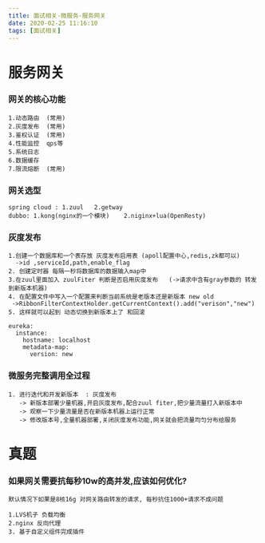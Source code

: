 ```yaml
---
title: 面试相关-微服务-服务网关
date: 2020-02-25 11:16:10
tags: [面试相关]
---
```


# 服务网关

### 网关的核心功能

```
1.动态路由  (常用)
2.灰度发布  (常用)
3.鉴权认证  (常用)
4.性能监控  qps等
5.系统日志
6.数据缓存
7.限流熔断  (常用)

```



<!--more-->

### 网关选型

```
spring cloud : 1.zuul   2.getway
dubbo: 1.kong(nginx的一个模块)    2.niginx+lua(OpenResty)
```

### 灰度发布

```
1.创建一个数据库和一个表存放 灰度发布启用表 (apoll配置中心,redis,zk都可以)
  ->id ,serviceId,path,enable_flag
2. 创建定时器 每隔一秒将数据库的数据输入map中
3.在zuul里面加入 zuulFiter 判断是否启用灰度发布   (->请求中含有gray参数的 转发到新版本机器)
4. 在配置文件中写入一个配置来判断当前系统是老版本还是新版本 new old
 ->RibbonFilterContextHolder.getCurrentContext().add("verison","new")
5. 这样就可以起到 动态切换到新版本上了 和回滚

eureka:
  instance:
    hostname: localhost
    metadata-map:
      version: new
```

### 微服务完整调用全过程

````
1. 进行迭代和开发新版本  : 灰度发布
   -> 新版本部署少量机器,开启灰度发布,配合zuul fiter,把少量流量打入新版本中
   -> 观察一下少量流量是否在新版本机器上运行正常
   -> 修改版本号,全量机器部署,关闭灰度发布功能,网关就会把流量均匀分布给服务
````



# 真题

###  如果网关需要抗每秒10w的高并发,应该如何优化?

```
默认情况下如果是8核16g 对网关路由转发的请求, 每秒抗住1000+请求不成问题

1.LVS机子 负载均衡
2.nginx 反向代理
3. 基于自定义组件完成插件
```



